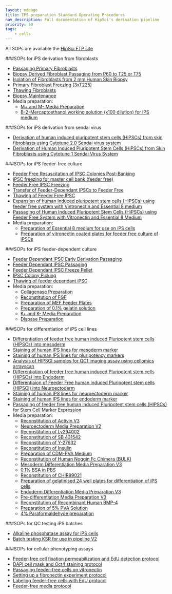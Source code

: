```yaml
---
layout: mdpage
title: IPS preparation Standard Operating Procedures
nav_description: Full documentation of HipSci's derivation pipeline
priority: 50
tags:
    - cells
---
```


All SOPs are available the [HipSci FTP site](ftp://ftp.hipsci.ebi.ac.uk/vol1/ftp/technical/standard_operating_procedures/)

###SOPs for iPS derivation from fibroblasts

* [Passaging Primary Fibroblasts](http://ftp.hipsci.ebi.ac.uk/vol1/ftp/technical/standard_operating_procedures/ips_derivation_from_fibroblast/CGAP-PRO-150_Passaging_Primary_Fibroblasts.pdf)
* [Biopsy Derived Fibroblast Passaging from P60 to T25 or T75](http://ftp.hipsci.ebi.ac.uk/vol1/ftp/technical/standard_operating_procedures/ips_derivation_from_fibroblast/CGAP-PRO-070_Biopsy_Derived_Fibroblast_Passaging_from_P60_to_T25_or_T75.pdf)
* [Isolation of Fibroblasts from 2 mm Human Skin Biopsy](http://ftp.hipsci.ebi.ac.uk/vol1/ftp/technical/standard_operating_procedures/ips_derivation_from_fibroblast/CGAP-PRO-002_Isolation_of_Fibroblasts_from_2_mm_Human_Skin_Biopsy.pdf)
* [Primary Fibroblast Freezing (3xT225)](http://ftp.hipsci.ebi.ac.uk/vol1/ftp/technical/standard_operating_procedures/ips_derivation_from_fibroblast/CGAP-PRO-071_Primary_Fibroblast_Freezing_(3xT225).pdf)
* [Thawing Fibroblasts](http://ftp.hipsci.ebi.ac.uk/vol1/ftp/technical/standard_operating_procedures/ips_derivation_from_fibroblast/CGAP-PRO-121_Thawing_Fibroblasts.pdf)
* [Biopsy Maintenance](http://ftp.hipsci.ebi.ac.uk/vol1/ftp/technical/standard_operating_procedures/ips_derivation_from_fibroblast/CGAP-PRO-136_Biopsy_Maintenance.pdf)
* Media preparation:
    * [M+ and M- Media Preparation](http://ftp.hipsci.ebi.ac.uk/vol1/ftp/technical/standard_operating_procedures/ips_derivation_from_fibroblast/media_preparation/CGaP-PRO-029_M+_and_M-_Media_Preparation.pdf)
    * [B-2-Mercaptoethanol working solution (x100 dilution) for iPS medium](http://ftp.hipsci.ebi.ac.uk/vol1/ftp/technical/standard_operating_procedures/ips_derivation_from_fibroblast/media_preparation/CGaP-PRO-024_B-2-Mercaptoethanol_working_solution_(x100_dilution)_for_iPS_medium.pdf)


###SOPs for iPS derivation from sendai virus

* [Derivation of human induced pluripotent stem cells (HiPSCs) from skin fibroblasts using Cytotune 2.0 Sendai virus system](http://ftp.hipsci.ebi.ac.uk/vol1/ftp/technical/standard_operating_procedures/ips_derivation_cytotune_sendai/CGAP-PRO-187_Derivation_of_human_induced_pluripotent_stem_cells_(HiPSCs)_from_skin_fibroblasts_using_Cytotune_2.0_Sendai_virus_system.pdf)
* [Derivation of Human Induced Pluripotent Stem Cells (HiPSCs) from Skin Fibroblasts using Cytotune 1 Sendai Virus System](http://ftp.hipsci.ebi.ac.uk/vol1/ftp/technical/standard_operating_procedures/ips_derivation_cytotune_sendai/CGAP-PRO-001_Derivation_of_Human_Induced_Pluripotent_Stem_Cells_(HiPSCs)_from_Skin_Fibroblasts_using_Cytotune_1_Sendai_Virus_System.pdf)

###SOPs for iPS feeder-free culture

* [Feeder Free Resuscitation of IPSC Colonies Post-Banking](http://ftp.hipsci.ebi.ac.uk/vol1/ftp/technical/standard_operating_procedures/ips_feeder_free_culture/CGAP-PRO-177_Feeder_Free_Resuscitation_of_IPSC_Colonies_Post-Banking.pdf)
* [iPSC freezing for master cell bank (feeder free)](http://ftp.hipsci.ebi.ac.uk/vol1/ftp/technical/standard_operating_procedures/ips_feeder_free_culture/CGaP-PRO-117_iPSC_freezing_for_master_cell_bank_(feeder_free).pdf)
* [Feeder Free IPSC Freezing](http://ftp.hipsci.ebi.ac.uk/vol1/ftp/technical/standard_operating_procedures/ips_feeder_free_culture/CGAP-PRO-132_Feeder_Free_IPSC_Freezing.pdf)
* [Transfer of Feeder-Dependant IPSCs to Feeder Free](http://ftp.hipsci.ebi.ac.uk/vol1/ftp/technical/standard_operating_procedures/ips_feeder_free_culture/CGAP-PRO-118_Transfer_of_Feeder-Dependant_IPSCs_to_Feeder_Free.pdf)
* [Thawing of Feeder Free IPSC](http://ftp.hipsci.ebi.ac.uk/vol1/ftp/technical/standard_operating_procedures/ips_feeder_free_culture/CGAP-PRO-135_Thawing_of_Feeder_Free_IPSC.pdf)
* [Expansion of human induced pluripotent stem cells (HiPSCs) using feeder free system with Vintronectin and Essential 8 medium](http://ftp.hipsci.ebi.ac.uk/vol1/ftp/technical/standard_operating_procedures/ips_feeder_free_culture/CGAP-PRO-140_Expansion_of_human_induced_pluripotent_stem_cells_(HiPSCs)_using_feeder_free_system_with_Vintronectin_and_Essential_8_medium.pdf)
* [Passaging of Human Induced Pluripotent Stem Cells (HiPSCs) using Feeder Free System with Vitronectin and Essential 8 Medium](http://ftp.hipsci.ebi.ac.uk/vol1/ftp/technical/standard_operating_procedures/ips_feeder_free_culture/CGAP-PRO-139_Passaging_of_Human_Induced_Pluripotent_Stem_Cells_(HiPSCs)_using_Feeder_Free_System_with_Vitronectin_and_Essential_8_Medium.pdf)
* Media preparation:
    * [Preparation of Essential 8 medium for use on iPS cells](http://ftp.hipsci.ebi.ac.uk/vol1/ftp/technical/standard_operating_procedures/ips_feeder_free_culture/media_preparation/CGaP-PRO-054_Preparation_of_Essential_8_medium_for_use_on_iPS_cells.pdf)
    * [Preparation of vitronectin coated plates for feeder free culture of iPSCs](http://ftp.hipsci.ebi.ac.uk/vol1/ftp/technical/standard_operating_procedures/ips_feeder_free_culture/media_preparation/CGAP-PRO-123_Preparation_of_vitronectin_coated_plates_for_feeder_free_culture_of_iPSCs.pdf)

###SOPs for iPS feeder-dependent culture

* [Feeder Dependant IPSC Early Derivation Passaging](http://ftp.hipsci.ebi.ac.uk/vol1/ftp/technical/standard_operating_procedures/ips_feeder_dependent_culture/CGAP-PRO-144_Feeder_Dependant_IPSC_Early_Derivation_Passaging.pdf)
* [Feeder Dependant IPSC Passaging](http://ftp.hipsci.ebi.ac.uk/vol1/ftp/technical/standard_operating_procedures/ips_feeder_dependent_culture/CGAP-PRO-173_Feeder_Dependant_IPSC_Passaging.pdf)
* [Feeder Dependant IPSC Freeze Pellet](http://ftp.hipsci.ebi.ac.uk/vol1/ftp/technical/standard_operating_procedures/ips_feeder_dependent_culture/CGAP-PRO-145_Feeder_Dependant_IPSC_Freeze_Pellet.pdf)
* [IPSC Colony Picking](http://ftp.hipsci.ebi.ac.uk/vol1/ftp/technical/standard_operating_procedures/ips_feeder_dependent_culture/CGAP-PRO-153_IPSC_Colony_Picking.pdf)
* [Thawing of feeder dependant iPSC](http://ftp.hipsci.ebi.ac.uk/vol1/ftp/technical/standard_operating_procedures/ips_feeder_dependent_culture/CGAP-PRO-184_Thawing_of_feeder_dependant_iPSC.pdf)
* Media preparation:
    * [Collagenase Preparation](http://ftp.hipsci.ebi.ac.uk/vol1/ftp/technical/standard_operating_procedures/ips_feeder_dependent_culture/media_preparation/CGaP-PRO-031_Collagenase_Preparation.pdf)
    * [Reconstitution of FGF](http://ftp.hipsci.ebi.ac.uk/vol1/ftp/technical/standard_operating_procedures/ips_feeder_dependent_culture/media_preparation/CGaP-PRO-030_Reconstitution_of_FGF.pdf)
    * [Preparation of MEF Feeder Plates](http://ftp.hipsci.ebi.ac.uk/vol1/ftp/technical/standard_operating_procedures/ips_feeder_dependent_culture/media_preparation/CGaP-PRO-033_Preparation_of_MEF_Feeder_Plates.pdf)
    * [Preparation of 0.1% gelatin solution](http://ftp.hipsci.ebi.ac.uk/vol1/ftp/technical/standard_operating_procedures/ips_feeder_dependent_culture/media_preparation/CGaP-PRO-034_Preparation_of_0.1%_gelatin_solution.pdf)
    * [K+ and K- Media Preparation](http://ftp.hipsci.ebi.ac.uk/vol1/ftp/technical/standard_operating_procedures/ips_feeder_dependent_culture/media_preparation/CGaP-PRO-019_K+_and_K-_Media_Preparation.pdf)
    * [Dispase Preparation](http://ftp.hipsci.ebi.ac.uk/vol1/ftp/technical/standard_operating_procedures/ips_feeder_dependent_culture/media_preparation/CGaP-PRO-032_Dispase_Preparation.pdf)

###SOPs for differentiation of iPS cell lines

* [Differentiation of feeder free human induced Pluripotent stem cells (HIPSCs) into mesoderm](http://ftp.hipsci.ebi.ac.uk/vol1/ftp/technical/standard_operating_procedures/ips_differentiation/CGaP-PRO-129_Differentiation_of_feeder_free_human_induced_Pluripotent_stem_cells_(HIPSCs)_into_mesoderm.pdf)
* [Staining of human IPS lines for mesoderm marker](http://ftp.hipsci.ebi.ac.uk/vol1/ftp/technical/standard_operating_procedures/ips_differentiation/CGaP-PRO-049_Staining_of_human_IPS_lines_for_mesoderm_marker.pdf)
* [Staining of human IPS lines for pluripotency markers](http://ftp.hipsci.ebi.ac.uk/vol1/ftp/technical/standard_operating_procedures/ips_differentiation/CGaP-PRO-047_Staining_of_human_IPS_lines_for_pluripotency_markers.pdf)
* [Analysis of HIPSCI samples for QC1 imaging assay using cellomics arrayscan](http://ftp.hipsci.ebi.ac.uk/vol1/ftp/technical/standard_operating_procedures/ips_differentiation/CGap-PRO-073_Analysis_of_HIPSCI_samples_for_QC1_imaging_assay_using_cellomics_arrayscan.pdf)
* [Differentiation of feeder free human induced Pluripotent stem cells (HIPSCs) into Endoderm](http://ftp.hipsci.ebi.ac.uk/vol1/ftp/technical/standard_operating_procedures/ips_differentiation/CGAP-PRO-130_Differentiation_of_feeder_free_human_induced_Pluripotent_stem_cells_(HIPSCs)_into_Endoderm.pdf)
* [Differentiaion of Feeder Free human induced Pluripotent stem cells (HIPSCI) into Neuroectoderm](http://ftp.hipsci.ebi.ac.uk/vol1/ftp/technical/standard_operating_procedures/ips_differentiation/CGAP-PRO-131_Differentiaion_of_Feeder_Free_human_induced_Pluripotent_stem_cells_(HIPSCI)_into_Neuroectoderm.pdf)
* [Staining of human IPS lines for neuroectoderm marker](http://ftp.hipsci.ebi.ac.uk/vol1/ftp/technical/standard_operating_procedures/ips_differentiation/CGaP-PRO-050_Staining_of_human_IPS_lines_for_neuroectoderm_marker.pdf)
* [Staining of human IPS lines for endoderm marker](http://ftp.hipsci.ebi.ac.uk/vol1/ftp/technical/standard_operating_procedures/ips_differentiation/CGaP-PRO-048_Staining_of_human_IPS_lines_for_endoderm_marker.pdf)
* [Passaging of feeder free human induced Pluripotent stem cells (HIPSCs) for Stem Cell Marker Expression](http://ftp.hipsci.ebi.ac.uk/vol1/ftp/technical/standard_operating_procedures/ips_differentiation/CGAP-PRO-128_Passaging_of_feeder_free_human_induced_Pluripotent_stem_cells_(HIPSCs)_for_Stem_Cell_Marker_Expression.pdf)
* Media preparation:
    * [Reconstitution of Activin V3](http://ftp.hipsci.ebi.ac.uk/vol1/ftp/technical/standard_operating_procedures/ips_differentiation/media_preparation/CGaP-PRO-035_Reconstitution_of_Activin_V3.pdf)
    * [Neuroectoderm Media Preparation V2](http://ftp.hipsci.ebi.ac.uk/vol1/ftp/technical/standard_operating_procedures/ips_differentiation/media_preparation/CGaP-PRO-103_Neuroectoderm_Media_Preparation_V2.pdf)
    * [Reconstitution of Ly294002](http://ftp.hipsci.ebi.ac.uk/vol1/ftp/technical/standard_operating_procedures/ips_differentiation/media_preparation/CGaP-PRO-038_Reconstitution_of_Ly294002.pdf)
    * [Reconstitution of SB 431542](http://ftp.hipsci.ebi.ac.uk/vol1/ftp/technical/standard_operating_procedures/ips_differentiation/media_preparation/CGaP-PRO-052_Reconstitution_of_SB_431542.pdf)
    * [Reconstitution of Y-27632](http://ftp.hipsci.ebi.ac.uk/vol1/ftp/technical/standard_operating_procedures/ips_differentiation/media_preparation/CGaP-PRO-053_Reconstitution_of_Y-27632.pdf)
    * [Reconstitution of Insulin](http://ftp.hipsci.ebi.ac.uk/vol1/ftp/technical/standard_operating_procedures/ips_differentiation/media_preparation/CGaP-PRO-087_Reconstitution_of_Insulin.pdf)
    * [Preparation of CDM-PVA Medium](http://ftp.hipsci.ebi.ac.uk/vol1/ftp/technical/standard_operating_procedures/ips_differentiation/media_preparation/CGaP-PRO-069_Preparation_of_CDM-PVA_Medium.pdf)
    * [Reconstitution of Human Noggin Fc Chimera (BULK)](http://ftp.hipsci.ebi.ac.uk/vol1/ftp/technical/standard_operating_procedures/ips_differentiation/media_preparation/CGaP-PRO-051_Reconstitution_of_Human_Noggin_Fc_Chimera_(BULK).pdf)
    * [Mesoderm Differentiation Media Preparation V3](http://ftp.hipsci.ebi.ac.uk/vol1/ftp/technical/standard_operating_procedures/ips_differentiation/media_preparation/CGaP-PRO-105_Mesoderm_Differentiation_Media_Preparation_V3.pdf)
    * [0.1% BSA in PBS](http://ftp.hipsci.ebi.ac.uk/vol1/ftp/technical/standard_operating_procedures/ips_differentiation/media_preparation/CGaP-PRO-097_0.1%_BSA_in_PBS.pdf)
    * [Reconstitution of CHIR99021](http://ftp.hipsci.ebi.ac.uk/vol1/ftp/technical/standard_operating_procedures/ips_differentiation/media_preparation/CGaP-PRO-039_Reconstitution_of_CHIR99021.pdf)
    * [Preparation of gelatinised 24 well plates for differentiation of iPS cells](http://ftp.hipsci.ebi.ac.uk/vol1/ftp/technical/standard_operating_procedures/ips_differentiation/media_preparation/CGaP-PRO-022_Preparation_of_gelatinised_24_well_plates_for_differentiation_of_iPS_cells.pdf)
    * [Endoderm Differentiation Media Preparation V3](http://ftp.hipsci.ebi.ac.uk/vol1/ftp/technical/standard_operating_procedures/ips_differentiation/media_preparation/CGaP-PRO-106_Endoderm_Differentiation_Media_Preparation_V3.pdf)
    * [Pre-differentiation Media Preparation V3](http://ftp.hipsci.ebi.ac.uk/vol1/ftp/technical/standard_operating_procedures/ips_differentiation/media_preparation/CGaP-PRO-104_Pre-differentiation_Media_Preparation_V3.pdf)
    * [Reconstitution of Recombinant Human BMP-4](http://ftp.hipsci.ebi.ac.uk/vol1/ftp/technical/standard_operating_procedures/ips_differentiation/media_preparation/CGaP-PRO-037_Reconstitution_of_Recombinant_Human_BMP-4.pdf)
    * [Preparation of 5% PVA Solution](http://ftp.hipsci.ebi.ac.uk/vol1/ftp/technical/standard_operating_procedures/ips_differentiation/media_preparation/CGaP-PRO-089_Preparation_of_5%_PVA_Solution.pdf)
    * [4% Paraformaldehyde preparation](http://ftp.hipsci.ebi.ac.uk/vol1/ftp/technical/standard_operating_procedures/ips_differentiation/CGaP-PRO-046_4%_Paraformaldehyde_preparation.pdf)

###SOPs for QC testing iPS batches

* [Alkaline phosphatase assay for iPS cells](http://ftp.hipsci.ebi.ac.uk/vol1/ftp/technical/standard_operating_procedures/ips_batch_tests/CGaP-PRO-023_Alkaline_phosphatase_assay_for_iPS_cells.pdf)
* [Batch testing KSR for use in pipeline V2](http://ftp.hipsci.ebi.ac.uk/vol1/ftp/technical/standard_operating_procedures/ips_batch_tests/CGaP-PRO-021_Batch_testing_KSR_for_use_in_pipeline_V2.pdf)


###SOPs for cellular phenotyping assays

* [Feeder-free cell fixation permeabilization and EdU detection protocol](http://ftp.hipsci.ebi.ac.uk/vol1/ftp/technical/standard_operating_procedures/20140620_cellbiol-fn_sops/20140620_Feeder-free_cell_fixation_permeabilization_and_EdU_detection_protocol.pdf)
* [DAPI cell mask and Oct4 staining protocol](http://ftp.hipsci.ebi.ac.uk/vol1/ftp/technical/standard_operating_procedures/20140620_cellbiol-fn_sops/20140620_DAPI_cell_mask_and_Oct4_staining_protocol.pdf)
* [Passaging feeder-free cells on vitronectin](http://ftp.hipsci.ebi.ac.uk/vol1/ftp/technical/standard_operating_procedures/20140620_cellbiol-fn_sops/20140620_Passaging_feeder-free_cells_on_vitronectin.pdf)
* [Setting up a fibronectin experiment protocol](http://ftp.hipsci.ebi.ac.uk/vol1/ftp/technical/standard_operating_procedures/20140620_cellbiol-fn_sops/20140620_Setting_up_a_fibronectin_experiment_protocol.pdf)
* [Labeling feeder-free cells with EdU protocol](http://ftp.hipsci.ebi.ac.uk/vol1/ftp/technical/standard_operating_procedures/20140620_cellbiol-fn_sops/20140620_Labeling_feeder-free_cells_with_EdU_protocol.pdf)
* [Feeder-free media protocol](http://ftp.hipsci.ebi.ac.uk/vol1/ftp/technical/standard_operating_procedures/20140620_cellbiol-fn_sops/20140620_Feeder-free_media_protocol.pdf)



